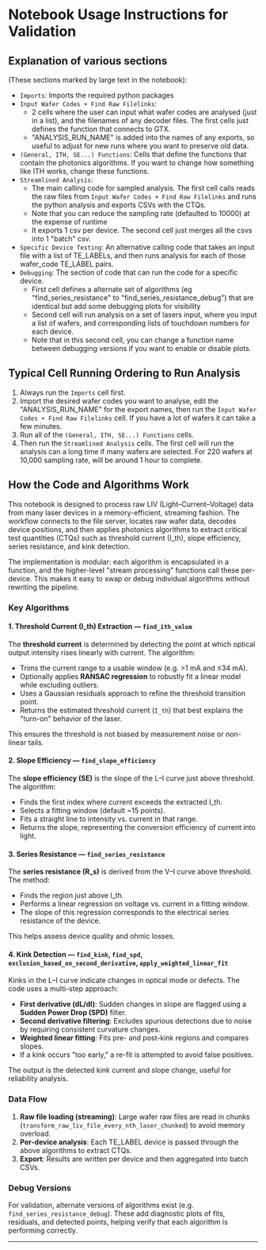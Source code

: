 # Notebook Usage Instructions for Validation
## Explanation of various sections 
(These sections marked by large text in the notebook):
- `Imports`: Imports the required python packages
- `Input Wafer Codes + Find Raw Filelinks`: 
    - 2 cells where the user can input what wafer codes are analysed (just in a list), and the filenames of any decoder files. The first cells just defines the function that connects to GTX. 
    - "ANALYSIS_RUN_NAME" is added into the names of any exports, so useful to adjust for new runs where you want to preserve old data.
- `(General, ITH, SE...) Functions`: Cells that define the functions that contain the photonics algorithms. If you want to change how something like ITH works, change these functions. 
- `Streamlined Analysis`: 
    - The main calling code for sampled analysis. The first cell calls reads the raw files from `Input Wafer Codes + Find Raw Filelinks` and runs the python analysis and exports CSVs with the CTQs. 
    - Note that you can reduce the sampling rate (defaulted to 10000) at the expense of runtime
    - It exports 1 csv per device. The second cell just merges all the csvs into 1 "batch" csv. 
- `Specific Device Testing`: An alternative calling code that takes an input file with a list of TE_LABELs, and then runs analysis for each of those wafer_code TE_LABEL pairs. 
- `Debugging`: The section of code that can run the code for a specific device. 
    - First cell defines a alternate set of algorithms (eg "find_series_resistance" to "find_series_resistance_debug") that are identical but add some debugging plots for visibility
    - Second cell will run analysis on a set of lasers input, where you input a list of wafers, and corresponding lists of touchdown numbers for each device. 
    - Note that in this second cell, you can change a function name between debugging versions if you want to enable or disable plots.

## Typical Cell Running Ordering to Run Analysis
1) Always run the `Imports` cell first.
2) Import the desired wafer codes you want to analyse, edit the "ANALYSIS_RUN_NAME" for the export names, then run the `Input Wafer Codes + Find Raw Filelinks` cell. If you have a lot of wafers it can take a few minutes. 
3) Run all of the `(General, ITH, SE...) Functions` cells.
4) Then run the `Streamlined Analysis` cells. The first cell will run the analysis can a long time if many wafers are selected. For 220 wafers at 10,000 sampling rate, will be around 1 hour to complete. 


## How the Code and Algorithms Work

This notebook is designed to process raw LIV (Light–Current–Voltage) data from many laser devices in a memory-efficient, streaming fashion. The workflow connects to the file server, locates raw wafer data, decodes device positions, and then applies photonics algorithms to extract critical test quantities (CTQs) such as threshold current (I_th), slope efficiency, series resistance, and kink detection.  

The implementation is modular: each algorithm is encapsulated in a function, and the higher-level "stream processing" functions call these per-device. This makes it easy to swap or debug individual algorithms without rewriting the pipeline.

### Key Algorithms

#### 1. Threshold Current (I_th) Extraction — `find_ith_value`
The **threshold current** is determined by detecting the point at which optical output intensity rises linearly with current. The algorithm:
- Trims the current range to a usable window (e.g. >1 mA and ≤34 mA).
- Optionally applies **RANSAC regression** to robustly fit a linear model while excluding outliers.
- Uses a Gaussian residuals approach to refine the threshold transition point.
- Returns the estimated threshold current (`I_th`) that best explains the "turn-on" behavior of the laser.

This ensures the threshold is not biased by measurement noise or non-linear tails.

#### 2. Slope Efficiency — `find_slope_efficiency`
The **slope efficiency (SE)** is the slope of the L–I curve just above threshold. The algorithm:
- Finds the first index where current exceeds the extracted I_th.
- Selects a fitting window (default ~15 points).
- Fits a straight line to intensity vs. current in that range.
- Returns the slope, representing the conversion efficiency of current into light.

#### 3. Series Resistance — `find_series_resistance`
The **series resistance (R_s)** is derived from the V–I curve above threshold. The method:
- Finds the region just above I_th.
- Performs a linear regression on voltage vs. current in a fitting window.
- The slope of this regression corresponds to the electrical series resistance of the device.

This helps assess device quality and ohmic losses.

#### 4. Kink Detection — `find_kink`, `find_spd`, `exclusion_based_on_second_derivative`, `apply_weighted_linear_fit`
Kinks in the L–I curve indicate changes in optical mode or defects. The code uses a multi-step approach:
- **First derivative (dL/dI)**: Sudden changes in slope are flagged using a **Sudden Power Drop (SPD)** filter.
- **Second derivative filtering**: Excludes spurious detections due to noise by requiring consistent curvature changes.
- **Weighted linear fitting**: Fits pre- and post-kink regions and compares slopes.
- If a kink occurs "too early," a re-fit is attempted to avoid false positives.

The output is the detected kink current and slope change, useful for reliability analysis.

### Data Flow
1. **Raw file loading (streaming)**: Large wafer raw files are read in chunks (`transform_raw_liv_file_every_nth_laser_chunked`) to avoid memory overload.
2. **Per-device analysis**: Each TE_LABEL device is passed through the above algorithms to extract CTQs.
3. **Export**: Results are written per device and then aggregated into batch CSVs.

### Debug Versions
For validation, alternate versions of algorithms exist (e.g. `find_series_resistance_debug`). These add diagnostic plots of fits, residuals, and detected points, helping verify that each algorithm is performing correctly.

---
